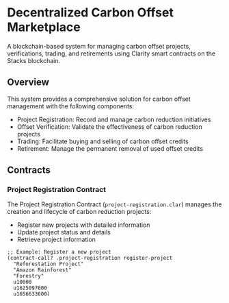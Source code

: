 # Decentralized Carbon Offset Marketplace

A blockchain-based system for managing carbon offset projects, verifications, trading, and retirements using Clarity smart contracts on the Stacks blockchain.

## Overview

This system provides a comprehensive solution for carbon offset management with the following components:

- Project Registration: Record and manage carbon reduction initiatives
- Offset Verification: Validate the effectiveness of carbon reduction projects
- Trading: Facilitate buying and selling of carbon offset credits
- Retirement: Manage the permanent removal of used offset credits

## Contracts

### Project Registration Contract

The Project Registration Contract (`project-registration.clar`) manages the creation and lifecycle of carbon reduction projects:

- Register new projects with detailed information
- Update project status and details
- Retrieve project information

```clarity
;; Example: Register a new project
(contract-call? .project-registration register-project 
  "Reforestation Project"
  "Amazon Rainforest"
  "Forestry"
  u10000
  u1625097600
  u1656633600)

